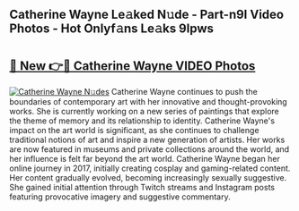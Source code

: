 ## Catherine Wayne Le𝚊ked N𝚞de - Part-n9I Video Photos - Hot Onlyf𝚊ns Le𝚊ks 9lpws

# <h2><a href="http://ab27876.deff.icu/?id=Catherine+Wayne">🔗 New 👉🔴 Catherine Wayne VIDEO Photos</a></h2>

[![Catherine Wayne N𝚞des](https://i.imgur.com/rIISA9y.gif)](http://ab27876.deff.icu/?id=Catherine+Wayne)
Catherine Wayne continues to push the boundaries of contemporary art with her innovative and thought-provoking works. She is currently working on a new series of paintings that explore the theme of memory and its relationship to identity. Catherine Wayne's impact on the art world is significant, as she continues to challenge traditional notions of art and inspire a new generation of artists. Her works are now featured in museums and private collections around the world, and her influence is felt far beyond the art world. Catherine Wayne began her online journey in 2017, initially creating cosplay and gaming-related content. Her content gradually evolved, becoming increasingly sexually suggestive. She gained initial attention through Twitch streams and Instagram posts featuring provocative imagery and suggestive commentary.
